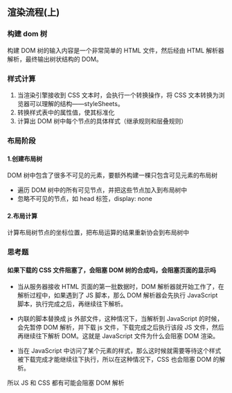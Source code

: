 ## 渲染流程(上)

### 构建 dom 树

构建 DOM 树的输入内容是一个非常简单的 HTML 文件，然后经由 HTML 解析器解析，最终输出树状结构的 DOM。

### 样式计算

1. 当渲染引擎接收到 CSS 文本时，会执行一个转换操作，将 CSS 文本转换为浏览器可以理解的结构——styleSheets。
2. 转换样式表中的属性值，使其标准化
3. 计算出 DOM 树中每个节点的具体样式（继承规则和层叠规则）

### 布局阶段

#### 1.创建布局树

DOM 树中包含了很多不可见的元素，要额外构建一棵只包含可见元素的布局树

- 遍历 DOM 树中的所有可见节点，并把这些节点加入到布局树中
- 忽略不可见的节点，如 head 标签，display: none

#### 2.布局计算

计算布局树节点的坐标位置，把布局运算的结果重新协会到布局树中

### 思考题

#### 如果下载的 CSS 文件阻塞了，会阻塞 DOM 树的合成吗，会阻塞页面的显示吗

- 当从服务器接收 HTML 页面的第一批数据时，DOM 解析器就开始工作了，在解析过程中，如果遇到了 JS 脚本，那么 DOM 解析器会先执行 JavaScript 脚本，执行完成之后，再继续往下解析。

- 内联的脚本替换成 js 外部文件，这种情况下，当解析到 JavaScript 的时候，会先暂停 DOM 解析，并下载 js 文件，下载完成之后执行该段 JS 文件，然后再继续往下解析 DOM。这就是 JavaScript 文件为什么会阻塞 DOM 渲染。

- 当在 JavaScript 中访问了某个元素的样式，那么这时候就需要等待这个样式被下载完成才能继续往下执行，所以在这种情况下，CSS 也会阻塞 DOM 的解析。

所以 JS 和 CSS 都有可能会阻塞 DOM 解析
